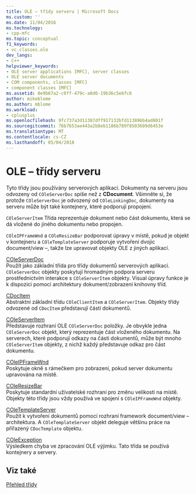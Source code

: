 ```yaml
---
title: OLE – třídy serveru | Microsoft Docs
ms.custom: ''
ms.date: 11/04/2016
ms.technology:
- cpp-mfc
ms.topic: conceptual
f1_keywords:
- vc.classes.ole
dev_langs:
- C++
helpviewer_keywords:
- OLE server applications [MFC], server classes
- OLE server documents
- COM components, classes [MFC]
- component classes [MFC]
ms.assetid: 8e9b67a2-c0ff-479c-a8d6-19b36c5e6fc6
author: mikeblome
ms.author: mblome
ms.workload:
- cplusplus
ms.openlocfilehash: 9fc737a3d11307dff917132bfd113896b4ad801f
ms.sourcegitcommit: 76b7653ae443a2b8eb1186b789f8503609d6453e
ms.translationtype: MT
ms.contentlocale: cs-CZ
ms.lasthandoff: 05/04/2018
---
```

# <a name="ole-server-classes"></a>OLE – třídy serveru
Tyto třídy jsou používány serverových aplikací. Dokumenty na serveru jsou odvozeny od `COleServerDoc` spíše než z **CDocument**. Všimněte si, že protože `COleServerDoc` je odvozený od `COleLinkingDoc`, dokumenty na serveru může být také kontejnery, které podporují propojení.  
  
 `COleServerItem` Třída reprezentuje dokument nebo část dokumentu, která se dá vložené do jiného dokumentu nebo propojen.  
  
 `COleIPFrameWnd` a `COleResizeBar` podporovat úpravy v místě, pokud je objekt v kontejneru a `COleTemplateServer` podporuje vytvoření dvojic document/view –, takže lze upravovat objekty OLE z jiných aplikací.  
  
 [COleServerDoc](../mfc/reference/coleserverdoc-class.md)  
 Použít jako základní třída pro třídy dokumentů serverových aplikací. `COleServerDoc` objekty poskytují hromadným podpora serveru prostřednictvím interakce s `COleServerItem` objekty. Visual úpravy funkce je k dispozici pomocí architektury dokument/zobrazení knihovny tříd.  
  
 [CDocItem](../mfc/reference/cdocitem-class.md)  
 Abstraktní základní třídu `COleClientItem` a `COleServerItem`. Objekty třídy odvozené od `CDocItem` představují částí dokumentů.  
  
 [COleServerItem](../mfc/reference/coleserveritem-class.md)  
 Představuje rozhraní OLE `COleServerDoc` položky. Je obvykle jedna `COleServerDoc` objekt, který reprezentuje část vloženého dokumentu. Na serverech, které podporují odkazy na části dokumentů, může být mnoho `COleServerItem` objekty, z nichž každý představuje odkaz pro část dokumentu.  
  
 [COleIPFrameWnd](../mfc/reference/coleipframewnd-class.md)  
 Poskytuje okně s rámečkem pro zobrazení, pokud server dokumentu upravována na místě.  
  
 [COleResizeBar](../mfc/reference/coleresizebar-class.md)  
 Poskytuje standardní uživatelské rozhraní pro změnu velikosti na místě. Objekty této třídy jsou vždy používá ve spojení s `COleIPFrameWnd` objekty.  
  
 [COleTemplateServer](../mfc/reference/coletemplateserver-class.md)  
 Použít k vytvoření dokumentů pomocí rozhraní framework document/view – architektura. A `COleTemplateServer` objekt deleguje většinu práce na přiřazený `CDocTemplate` objektu.  
  
 [COleException](../mfc/reference/coleexception-class.md)  
 Výsledkem chyba ve zpracování OLE výjimku. Tato třída se používá kontejnery a servery.  
  
## <a name="see-also"></a>Viz také  
 [Přehled třídy](../mfc/class-library-overview.md)

